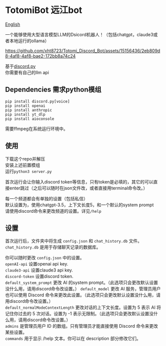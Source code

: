 # TotomiBot 远江bot
[English](/README.md)  
  
一个能够使用大型语言模型LLM的Dsicord机器人！（包括chatgpt，claude3或者本地运行的ollama） 

  https://github.com/xht8723/Totomi_Discord_Bot/assets/15156436/2eb809d8-4af8-4af8-bae2-172bb8a74c24  
  
基于[discord.py](https://github.com/Rapptz/discord.py)  
你需要有自己的llm api  

## Dependencies 需求python模组
```pip install discord.py[voice]```  
```pip install openai```  
```pip install anthropic```  
```pip install yt_dlp```  
```pip install aioconsole```  

需要ffmpeg在系统运行环境中。

## 使用
下载这个repo并解压  
安装上述前置模组  
运行```python3 server.py```  

首次运行会让你输入discord token等信息，只有token是必填的，其它的可以直接enter跳过（之后可以随时在json文件改，或者直接用terminal命令改。）  
  
每一个频道都会有单独的设置（包括私信）  
默认设置为，使用chatgpt-3.5，上下文长度5，和一个默认的system prompt  
请使用discord命令来更改频道的设置。详见```/help```  
  
## 设置
首次运行后，文件夹中将生成 ```config.json``` 和 ```chat_history.db``` 文件。  
```chat_history.db``` 是用于存储聊天记录的数据库。  
  
你可以随时更改 ```config.json``` 中的设置。  
```openAI-api``` 设置openai api key.  
```claude3-api``` 设置claude3 api key.  
```discord-token``` 设置discord token.  
```default_system_prompt``` 更改 AI 的system prompt。（此选项只会更改默认设置没什么用，请用discord命令改设置。） 
```default_model``` 更改 AI 服务，管理员用户也可以使用 Discord 命令来更改此设置。（此选项只会更改默认设置没什么用，请用discord命令改设置。）  
```default_normalModeContextLength``` 更改对话的上下文长度。设置为 5 表示 AI 将记住你过去的 5 次对话。设置为 -1 表示无限制。（此选项只会更改默认设置没什么用，请用discord命令改设置。）  
```admins``` 是管理员用户 ID 的数组。只有管理员才能直接使用 Discord 命令来更改某些设置。  
```commands``` 用于显示 /help 文本。你可以在 description 部分修改它们。  

